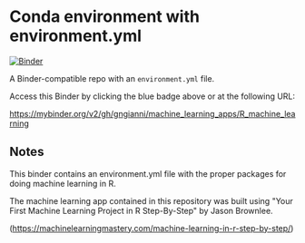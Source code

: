 # Conda environment with environment.yml

[![Binder](http://mybinder.org/badge_logo.svg)](https://mybinder.org/v2/gh/gngianni/machine_learning_apps/R_machine_learning)

A Binder-compatible repo with an `environment.yml` file.

Access this Binder by clicking the blue badge above or at the following URL:

https://mybinder.org/v2/gh/gngianni/machine_learning_apps/R_machine_learning

## Notes
This binder contains an environment.yml file with the proper packages for doing machine learning in R.

The machine learning app contained in this repository was built using "Your First Machine Learning Project in R Step-By-Step" by Jason Brownlee.

(https://machinelearningmastery.com/machine-learning-in-r-step-by-step/)

